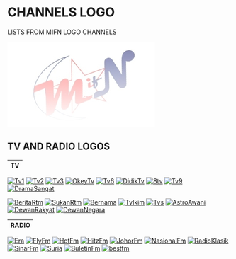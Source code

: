 # CHANNELS LOGO
LISTS FROM MIFN LOGO CHANNELS

[![MIFN](https://github.com/MIFNtechnology/siaranMy/raw/main/logo_mifn.png)](https://github.com/MIFNtechnology/siaranMy/blob/main/logo_mifn.png)

## TV AND RADIO LOGOS

|TV|
|--|

[<img src="https://mifntechnology.github.io/siaranMy/logo/Tv1.png" alt="Tv1" width="60" />](logo/Tv1.png)
[<img src="https://mifntechnology.github.io/siaranMy/logo//Tv2.png" alt="Tv2" width="60" />](logo/Tv2.png)
[<img src="https://mifntechnology.github.io/siaranMy/logo/Tv3.png" alt="Tv3" width="50" />](logo/Tv3.png)
[<img src="https://mifntechnology.github.io/siaranMy/logo/OkeyTv.png" alt="OkeyTv" width="60" />](logo/OkeyTv.png) 
[<img src="https://mifntechnology.github.io/siaranMy/logo/Tv6.png" alt="Tv6" width="60" />](logo/Tv6.png)
[<img src="https://mifntechnology.github.io/siaranMy/logo/DidikTv.png" alt="DidikTv" width="40" />](logo/DidikTv.png)
[<img src="https://mifntechnology.github.io/siaranMy/logo/8tv.png" alt="8tv" width="40" />](logo/8tv.png)
[<img src="https://mifntechnology.github.io/siaranMy/logo/Tv9.png" alt="Tv9" width="40" />](logo/Tv9.png)
[<img src="https://mifntechnology.github.io/siaranMy/logo/DramaSangat.png" alt="DramaSangat" width="50" />](logo/DramaSangat.png)

[<img src="https://mifntechnology.github.io/siaranMy/logo/BeritaRtm.png" alt="BeritaRtm" width="60" />](logo/BeritaRtm.png)
[<img src="https://mifntechnology.github.io/siaranMy/logo/SukanRtm.png" alt="SukanRtm" width="60" />](logo/SukamRtm.png)
[<img src="https://mifntechnology.github.io/siaranMy/logo/Bernama.png" alt="Bernama" width="60" />](logo/Bernama.png)
[<img src="https://mifntechnology.github.io/siaranMy/logo/TvIkim.png" alt="TvIkim" width="60" />](logo/TvIkim.png)
[<img src="https://mifntechnology.github.io/siaranMy/logo/Tvs.jpg" alt="Tvs" width="60" />](logo/Tvs.png)
[<img src="https://mifntechnology.github.io/siaranMy/logo/AstroAwani.png" alt="AstroAwani" width="40" />](logo/AstroAwani.png) 
[<img src="https://mifntechnology.github.io/siaranMy/logo/DewanRakyat.png" alt="DewanRakyat" width="60" />](logo/DewanRakyat.png)
[<img src="https://mifntechnology.github.io/siaranMy/logo/DewanNegara.png" alt="DewanNegara" width="60" />](logo/DewanNegara.png)

|RADIO|
|--|

[<img src="https://mifntechnology.github.io/siaranMy/logo/Era.png" alt="Era" width="40" />](logo/Era.png)
[<img src="https://mifntechnology.github.io/siaranMy/logo/FlyFm.png" alt="FlyFm" width="40" />](logo/FlyFm.png)
[<img src="https://mifntechnology.github.io/siaranMy/logo/HotFm.png" alt="HotFm" width="40" />](logo/HotFm.png)
[<img src="https://mifntechnology.github.io/siaranMy/logo/HitzFm.png" alt="HitzFm" width="40" />](logo/HitzFm.png)
[<img src="https://mifntechnology.github.io/siaranMy/logo/JohorFm.png" alt="JohorFm" width="40" />](logo/JohorFm.png)
[<img src="https://mifntechnology.github.io/siaranMy/logo/NasionalFm.png" alt="NasionalFm" width="40" />](logo/NasionalFm.png)
[<img src="https://mifntechnology.github.io/siaranMy/logo/RadioKlasik.png" alt="RadioKlasik" width="40" />](logo/RadioKlasik.png)
[<img src="https://mifntechnology.github.io/siaranMy/logo/SinarFm.png" alt="SinarFm" width="40" />](logo/SinarFm.png)
[<img src="https://mifntechnology.github.io/siaranMy/logo/Suria.png" alt="Suria" width="40" />](logo/Suria.png)
[<img src="https://mifntechnology.github.io/siaranMy/logo/BuletinFm.png" alt="BuletinFm" width="40" />](logo/BuletinFm.png)
[<img src="https://mifntechnology.github.io/siaranMy/logo/bestfm.png" alt="bestfm" width="40" />](logo/bestfm.png)
